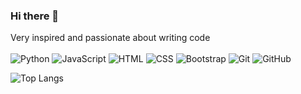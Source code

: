 ### Hi there 👋
Very inspired and passionate about writing code<br>
<br>
![Python](https://img.shields.io/badge/-Python-333?style=for-the-badge&color=fff&logo=Python)
![JavaScript](https://img.shields.io/badge/-JavaScript-333?style=for-the-badge&color=fff&logo=javascript)
![HTML](https://img.shields.io/badge/-HTML-333?style=for-the-badge&color=fff&logo=html5)
![CSS](https://img.shields.io/badge/-CSS-333?style=for-the-badge&color=fff&logo=css3&logoColor=blue)
![Bootstrap](https://img.shields.io/badge/-Bootstrap-333?style=for-the-badge&color=fff&logo=Bootstrap)
![Git](https://img.shields.io/badge/-Git-333?style=for-the-badge&color=fff&logo=Git)
![GitHub](https://img.shields.io/badge/-GitHub-333?style=for-the-badge&color=fff&logo=GitHub)


![Top Langs](https://github-readme-stats.vercel.app/api/top-langs/?username=rtql&layout=compact&title_color=000&text_color=000&icon_color=000&bg_color=fff&hide_border=true)
<!--
**RTQL/RTQL** is a ✨ _special_ ✨ repository because its `README.md` (this file) appears on your GitHub profile.

Here are some ideas to get you started:

- 🔭 I’m currently working on ...
- 🌱 I’m currently learning ...
- 👯 I’m looking to collaborate on ...
- 🤔 I’m looking for help with ...
- 💬 Ask me about ...
- 📫 How to reach me: ...
- 😄 Pronouns: ...
- ⚡ Fun fact: ...
-->
